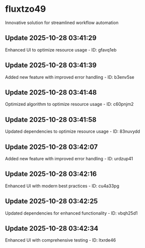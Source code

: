 # fluxtzo49
Innovative solution for streamlined workflow automation

## Update 2025-10-28 03:41:29
Enhanced UI to optimize resource usage - ID: gfavq1eb


## Update 2025-10-28 03:41:39
Added new feature with improved error handling - ID: b3env5se


## Update 2025-10-28 03:41:48
Optimized algorithm to optimize resource usage - ID: c60pnjm2


## Update 2025-10-28 03:41:58
Updated dependencies to optimize resource usage - ID: 83nuvydd


## Update 2025-10-28 03:42:07
Added new feature with improved error handling - ID: urdzup41


## Update 2025-10-28 03:42:16
Enhanced UI with modern best practices - ID: cu4a33pg


## Update 2025-10-28 03:42:25
Updated dependencies for enhanced functionality - ID: vbqh25d1


## Update 2025-10-28 03:42:34
Enhanced UI with comprehensive testing - ID: ltxrde46

